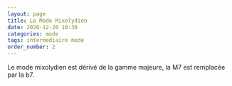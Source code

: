```yaml
---
layout: page
title: Le Mode Mixolydien
date: 2020-12-20 10:30
categories: mode
tags: intermediaire mode
order_number: 2
---
```


Le mode mixolydien est dérivé de la gamme majeure, la M7 est remplacée par la b7.
